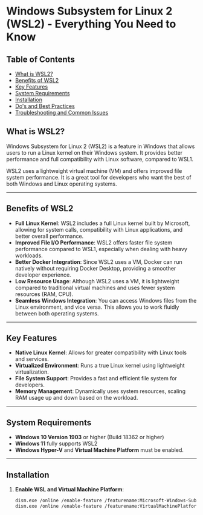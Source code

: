 # Windows Subsystem for Linux 2 (WSL2) - Everything You Need to Know

## Table of Contents
- [What is WSL2?](#what-is-wsl2)
- [Benefits of WSL2](#benefits-of-wsl2)
- [Key Features](#key-features)
- [System Requirements](#system-requirements)
- [Installation](#installation)
- [Do's and Best Practices](#dos-and-best-practices)
- [Troubleshooting and Common Issues](#troubleshooting-and-common-issues)

## What is WSL2?
Windows Subsystem for Linux 2 (WSL2) is a feature in Windows that allows users to run a Linux kernel on their Windows system. It provides better performance and full compatibility with Linux software, compared to WSL1.

WSL2 uses a lightweight virtual machine (VM) and offers improved file system performance. It is a great tool for developers who want the best of both Windows and Linux operating systems.

---

## Benefits of WSL2
- **Full Linux Kernel**: WSL2 includes a full Linux kernel built by Microsoft, allowing for system calls, compatibility with Linux applications, and better overall performance.
- **Improved File I/O Performance**: WSL2 offers faster file system performance compared to WSL1, especially when dealing with heavy workloads.
- **Better Docker Integration**: Since WSL2 uses a VM, Docker can run natively without requiring Docker Desktop, providing a smoother developer experience.
- **Low Resource Usage**: Although WSL2 uses a VM, it is lightweight compared to traditional virtual machines and uses fewer system resources (RAM, CPU).
- **Seamless Windows Integration**: You can access Windows files from the Linux environment, and vice versa. This allows you to work fluidly between both operating systems.

---

## Key Features
- **Native Linux Kernel**: Allows for greater compatibility with Linux tools and services.
- **Virtualized Environment**: Runs a true Linux kernel using lightweight virtualization.
- **File System Support**: Provides a fast and efficient file system for developers.
- **Memory Management**: Dynamically uses system resources, scaling RAM usage up and down based on the workload.

---

## System Requirements
- **Windows 10 Version 1903** or higher (Build 18362 or higher)
- **Windows 11** fully supports WSL2
- **Windows Hyper-V** and **Virtual Machine Platform** must be enabled.

---

## Installation

1. **Enable WSL and Virtual Machine Platform**:
   ```bash
   dism.exe /online /enable-feature /featurename:Microsoft-Windows-Subsystem-Linux /all /norestart
   dism.exe /online /enable-feature /featurename:VirtualMachinePlatform /all /norestart
